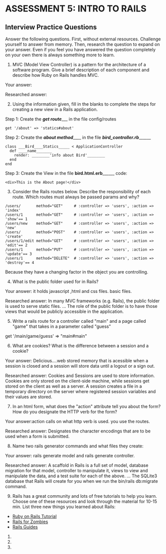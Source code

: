 # ASSESSMENT 5: INTRO TO RAILS
## Interview Practice Questions

Answer the following questions. First, without external resources. Challenge yourself to answer from memory. Then, research the question to expand on your answer. Even if you feel you have answered the question completely on your own there is always something more to learn.

1. MVC (Model View Controller) is a pattern for the architecture of a software program. Give a brief description of each component and describe how Ruby on Rails handles MVC.

  Your answer:

  Researched answer:



2. Using the information given, fill in the blanks to complete the steps for creating a new view in a Rails application.

  Step 1: Create the ___get route______ in the file config/routes
  ```
  get '/about' => 'statics#about'
  ```

  Step 2: Create the ___about method_______ in the file ___bird_controller.rb_________
  ```
  class ___Bird____Statics_____ < ApplicationController
    def ____name_______
      render: ________'info about Bird'________
    end
  end
  ```

  Step 3: Create the View in the file ____bird.html.erb__________
  code:
  ```
  <div>This is the About page!</div>
  ```


3. Consider the Rails routes below. Describe the responsibility of  each route. Which routes must always be passed params and why?

```
/users/       method="GET"     # :controller => 'users', :action => 'index'
/users/1      method="GET"     # :controller => 'users', :action => 'show'== 1
/users/new    method="GET"     # :controller => 'users', :action => 'new' 
/users/       method="POST"    # :controller => 'users', :action => 'create'
/users/1/edit method="GET"     # :controller => 'users', :action => 'edit'== 2
/users/1      method="PUT"     # :controller => 'users', :action => 'update'== 3
/users/1      method="DELETE"  # :controller => 'users', :action => 'destroy'== 4
```
Because they have a changing factor in the object you are controlling.




4. What is the public folder used for in Rails?

  Your answer: it holds javascript ,html and css files. basic files. 

  Researched answer: In many MVC frameworks (e.g. Rails), the public folder is used to serve static files. ... The role of the public folder is to have those views that would be publicly accessible in the application.



5. Write a rails route for a controller called "main" and a page called "game" that takes in a parameter called "guess"

get '/main/game/guess' => "main#main"

6. What are cookies? What is the difference between a session and a cookie?

  Your answer: Delicious....web stored memory that is acessible when a session is closed and a session will store data until a logout or a sign out.


  Researched answer: Cookies and Sessions are used to store information. Cookies are only stored on the client-side machine, while sessions get stored on the client as well as a server. A session creates a file in a temporary directory on the server where registered session variables and their values are stored.



7. In an html form, what does the "action" attribute tell you about the form? How do you designate the HTTP verb for the form?

  Your answer:action calls on what http verb is used. you use the routes.

  Researched answer: Designates the character encodings that are to be used when a form is submitted.



8. Name two rails generator commands and what files they create:

  Your answer: rails generate model and rails generate controller.

  Researched answer:  A scaffold in Rails is a full set of model, database migration for that model, controller to manipulate it, views to view and manipulate the data, and a test suite for each of the above. ... The SQLite3 database that Rails will create for you when we run the bin/rails db:migrate command.



9. Rails has a great community and lots of free tutorials to help you learn. Choose one of these resources and look through the material for 10-15 min. List three new things you learned about Rails:
- [Ruby on Rails Tutorial](https://www.tutorialspoint.com/ruby-on-rails/index.htm)
- [Rails for Zombies](http://railsforzombies.org)
- [Rails Guides](http://guides.rubyonrails.org/getting_started.html)

1.

2.

3.

